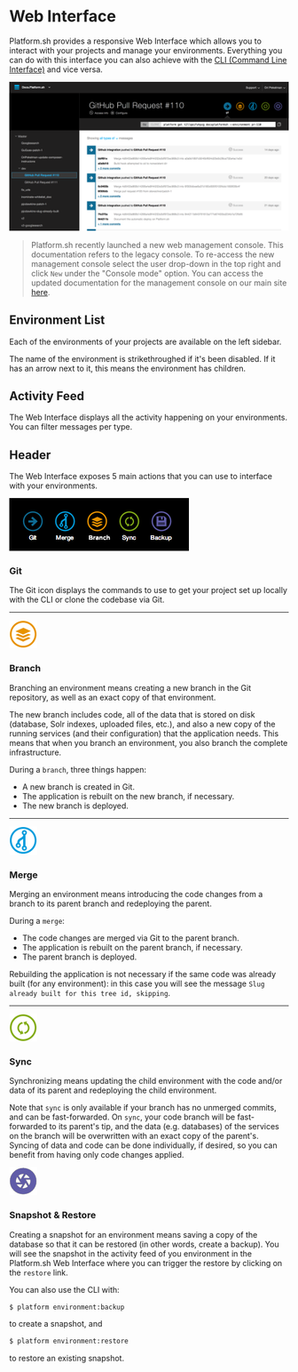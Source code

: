 # Web Interface

Platform.sh provides a responsive Web Interface which allows you to interact with your projects and manage your environments. Everything you can do with this interface you can also achieve with the  [CLI (Command Line Interface)](/gettingstarted/cli.md) and vice versa.

![Web Interface](/images/platform-ui.png)

> Platform.sh recently launched a new web management console.  This documentation refers to the legacy console.  To re-access the new management console select the user drop-down in the top right and click `New` under the "Console mode" option.  You can access the updated documentation for the management console on our main site [here](https://docs.platform.sh/administration/web.html).

## Environment List

Each of the environments of your projects are available on the left sidebar.

The name of the environment is strikethroughed if it's been disabled. If it has an arrow next to it, this means the environment has children.

## Activity Feed

The Web Interface displays all the activity happening on your environments. You can filter messages per type.

## Header


The Web Interface exposes 5 main actions that you can use to interface with your environments.

![Header](/images/ui-header.png)

### Git

The Git icon displays the commands to use to get your project set up locally with the CLI or clone the codebase via Git.

------------------------------------------------------------------------

![Branch](/images/icon-branch.png)

### Branch

Branching an environment means creating a new branch in the Git repository, as well as an exact copy of that environment.

The new branch includes code, all of the data that is stored on disk (database, Solr indexes, uploaded files, etc.), and also a new copy of the running services (and their configuration) that the application needs. This means that when you branch an environment, you also branch the complete infrastructure.

During a `branch`, three things happen:

* A new branch is created in Git.
* The application is rebuilt on the new branch, if necessary.
* The new branch is deployed.

------------------------------------------------------------------------

![Merge](/images/icon-merge.png)

### Merge

Merging an environment means introducing the code changes from a branch to its parent branch and redeploying the parent.

During a `merge`:

* The code changes are merged via Git to the parent branch.
* The application is rebuilt on the parent branch, if necessary.
* The parent branch is deployed.

Rebuilding the application is not necessary if the same code was already built (for any environment): in this case you will see the message ``Slug already built for this tree id, skipping``.

------------------------------------------------------------------------

![Sync](/images/icon-sync.png)

### Sync

Synchronizing means updating the child environment with the code and/or data of its parent and redeploying the child environment.

Note that `sync` is only available if your branch has no unmerged commits, and can be fast-forwarded. On `sync`, your code branch will be fast-forwarded to its parent's tip, and the data (e.g. databases) of the services on the branch will be overwritten with an exact copy of the parent's. Syncing of data and code can be done individually, if desired, so you can benefit from having only code changes applied.

![image](/images/icon-backup.png)

### Snapshot & Restore

Creating a snapshot for an environment means saving a copy of the database so that it can be restored (in other words, create a backup). You will see the snapshot in the activity feed of you environment in the Platform.sh Web Interface where you can trigger the restore by
clicking on the `restore` link.

You can also use the CLI with:

```bash
$ platform environment:backup
```

to create a snapshot, and

```bash
$ platform environment:restore
```

to restore an existing snapshot.
